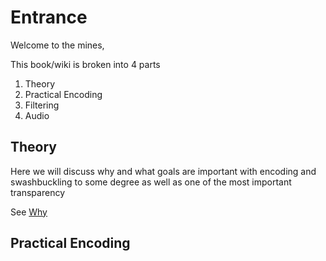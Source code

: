 # Entrance

Welcome to the mines, 

This book/wiki is broken into 4 parts

1. Theory
2. Practical Encoding
3. Filtering
4. Audio

## Theory

Here we will discuss why and what goals are important with encoding and swashbuckling to some degree as well as one of the most important transparency

See [Why](why.md)

## Practical Encoding


